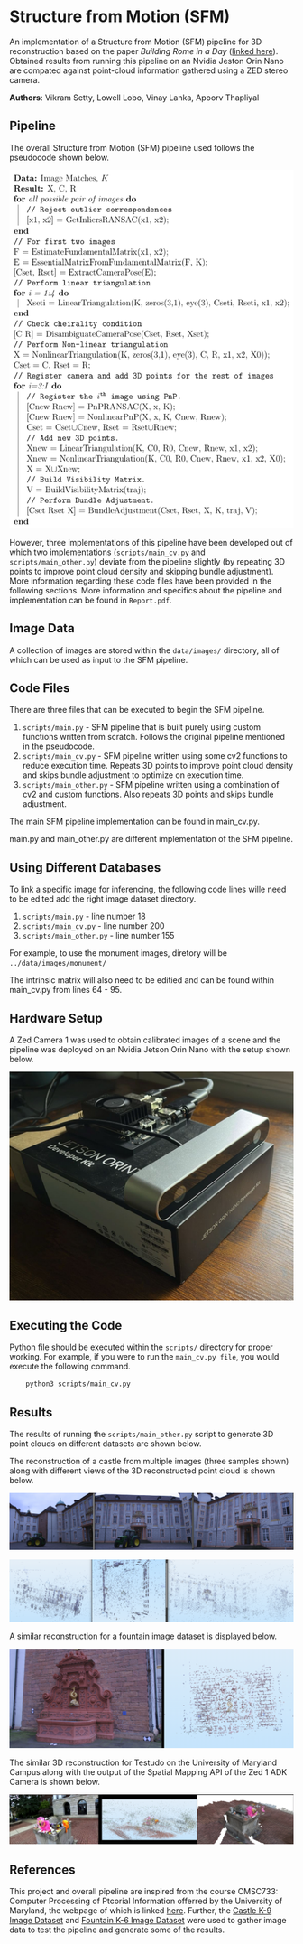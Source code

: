 # Structure from Motion (SFM)

An implementation of a Structure from Motion (SFM) pipeline for 3D reconstruction based on the paper *Building Rome in a Day* ([linked here](http://grail.cs.washington.edu/rome/rome_paper.pdf)). Obtained results from running this pipeline on an Nvidia Jeston Orin Nano are compated against point-cloud information gathered using a ZED stereo camera.

**Authors**: Vikram Setty, Lowell Lobo, Vinay Lanka, Apoorv Thapliyal

## Pipeline

The overall Structure from Motion (SFM) pipeline used follows the pseudocode shown below.

<p align="center">
  <img src="SFM_pipeline.png"/>
</p>

However, three implementations of this pipeline have been developed out of which two implementations (`scripts/main_cv.py` and `scripts/main_other.py`) deviate from the pipeline slightly (by repeating 3D points to improve point cloud density and skipping bundle adjustment). More information regarding these code files have been provided in the following sections. More information and specifics about the pipeline and implementation can be found in `Report.pdf`.

## Image Data
A collection of images are stored within the `data/images/` directory, all of which can be used as input to the SFM pipeline.

## Code Files
There are three files that can be executed to begin the SFM pipeline.
1. `scripts/main.py` - SFM pipeline that is built purely using custom functions written from scratch. Follows the original pipeline mentioned in the pseudocode.
2. `scripts/main_cv.py` - SFM pipeline written using some cv2 functions to reduce execution time. Repeats 3D points to improve point cloud density and skips bundle adjustment to optimize on execution time.
3. `scripts/main_other.py` - SFM pipeline written using a combination of cv2 and custom functions. Also repeats 3D points and skips bundle adjustment.

The main SFM pipeline implementation can be found in main_cv.py.

main.py and main_other.py are different implementation of the SFM pipeline.

## Using Different Databases
To link a specific image for inferencing, the following code lines wille need to be edited add the right image dataset directory.
1. `scripts/main.py` - line number 18
2. `scripts/main_cv.py` - line number 200
3. `scripts/main_other.py` - line number 155

For example, to use the monument images, diretory will be `../data/images/monument/`

The intrinsic matrix will also need to be editied and can be found within main_cv.py from lines 64 - 95.

## Hardware Setup

A Zed Camera 1 was used to obtain calibrated images of a scene and the pipeline was deployed on an Nvidia Jetson Orin Nano with the setup shown below.

<p align="center">
  <img src="hardware_setup.jpeg"/>
</p>

## Executing the Code
Python file should be executed within the `scripts/` directory for proper working. For example, if you were to run the `main_cv.py file`, you would execute the following command.

```sh
    python3 scripts/main_cv.py
```

## Results

The results of running the `scripts/main_other.py` script to generate 3D point clouds on different datasets are shown below.

The reconstruction of a castle from multiple images (three samples shown) along with different views of the 3D reconstructed point cloud is shown below.

<p align="center">
  <img src="result_imgs/castle_image.png"/>
</p>

<p align="center">
  <img src="result_imgs/castle_result.png"/>
</p>

A similar reconstruction for a fountain image dataset is displayed below.

<p align="center">
  <img src="result_imgs/fountain_result.png"/>
</p>

The similar 3D reconstruction for Testudo on the University of Maryland Campus along with the output of the Spatial Mapping API of the Zed 1 ADK Camera is shown below.

<p align="center">
  <img src="result_imgs/testudo_result.png"/>
</p>

## References

This project and overall pipeline are inspired from the course CMSC733: Computer Processing of Ptcorial Information offerred by the University of Maryland, the webpage of which is linked [here](https://cmsc733.github.io/2022/proj/p3/). Further, the [Castle K-9 Image Dataset](https://www.researchgate.net/figure/The-Castle-K19-image-dataset_fig3_257229284) and [Fountain K-6 Image Dataset](https://www.researchgate.net/figure/The-Fountain-K6-image-dataset_fig2_257229284) were used to gather image data to test the pipeline and generate some of the results.